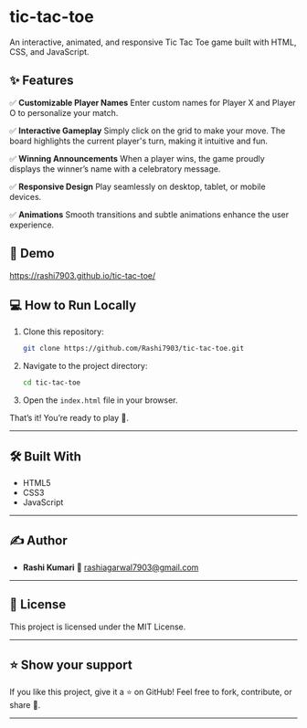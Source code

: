 # tic-tac-toe

An interactive, animated, and responsive Tic Tac Toe game built with HTML, CSS, and JavaScript.

## ✨ Features

✅ **Customizable Player Names**
Enter custom names for Player X and Player O to personalize your match.

✅ **Interactive Gameplay**
Simply click on the grid to make your move. The board highlights the current player's turn, making it intuitive and fun.

✅ **Winning Announcements**
When a player wins, the game proudly displays the winner’s name with a celebratory message.

✅ **Responsive Design**
Play seamlessly on desktop, tablet, or mobile devices.

✅ **Animations**
Smooth transitions and subtle animations enhance the user experience.

## 🚀 Demo

https://rashi7903.github.io/tic-tac-toe/

## 💻 How to Run Locally

1. Clone this repository:

   ```bash
   git clone https://github.com/Rashi7903/tic-tac-toe.git
   ```

2. Navigate to the project directory:

   ```bash
   cd tic-tac-toe
   ```

3. Open the `index.html` file in your browser.

That’s it! You’re ready to play 🎉.

---

## 🛠️ Built With

* HTML5
* CSS3
* JavaScript

---

## ✍️ Author

* **Rashi Kumari**
  📧 [rashiagarwal7903@gmail.com](mailto:rashiagarwal7903@gmail.com)

---

## 📜 License

This project is licensed under the MIT License.

---

## ⭐️ Show your support

If you like this project, give it a ⭐️ on GitHub!
Feel free to fork, contribute, or share 🚀.

---

